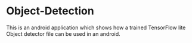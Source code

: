 # Object-Detection
This is an android application which shows how a trained TensorFlow lite Object detector file can be used in an android. 
